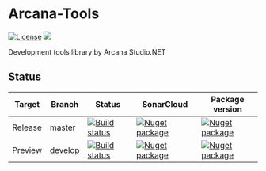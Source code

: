 # Arcana-Tools

<a target="_blank" href="https://opensource.org/licenses/MIT"><img src="https://img.shields.io/badge/license-MIT-blue.svg" alt="License" /></a>
<a target="_blank" href="https://twitter.com/guruumeditation"><img src="https://img.shields.io/twitter/follow/guruumeditation.svg?style=social" /></a>

Development tools library by Arcana Studio.NET


## Status

| Target | Branch | Status | SonarCloud | Package version |
|--------------|------------- | --------- | --------| --------|
| Release | master | <a target="_blank" href="https://dev.azure.com/equinoxe/Arcana%20Toolkit/_apis/build/status/Master-Publish?branchName=master"><img src="https://dev.azure.com/equinoxe/Arcana%20Toolkit/_apis/build/status/Master-Publish?branchName=master" alt="Build status" /></a> | <a target="_blank" href="https://sonarcloud.io/dashboard?id=Guruumeditation_Arcana-Toolkit"><img src="https://sonarcloud.io/api/project_badges/measure?project=Guruumeditation_Arcana-Toolkit&metric=alert_status" alt="Nuget package" /></a> | <a target="_blank" href="https://www.nuget.org/packages/Net.ArcanaStudio.Toolkit/"><img src="https://img.shields.io/nuget/v/Net.ArcanaStudio.Toolkit.svg" alt="Nuget package" /></a> |
| Preview | develop | <a target="_blank" href="https://dev.azure.com/equinoxe/Arcana%20Toolkit/_apis/build/status/Develop-Publish?branchName=develop"><img src="https://dev.azure.com/equinoxe/Arcana%20Toolkit/_apis/build/status/Develop-Publish?branchName=develop" alt="Build status" /></a>| <a target="_blank" href="https://sonarcloud.io/dashboard?id=Guruumeditation_Arcana-Toolkit"><img src="https://sonarcloud.io/api/project_badges/measure?project=Guruumeditation_Arcana-Toolkit&metric=alert_status" alt="Nuget package" /></a> | <a target="_blank" href="https://www.nuget.org/packages/Net.ArcanaStudio.Toolkit/"><img src="https://img.shields.io/nuget/vpre/Net.ArcanaStudio.Toolkit.svg" alt="Nuget package"/></a> |

